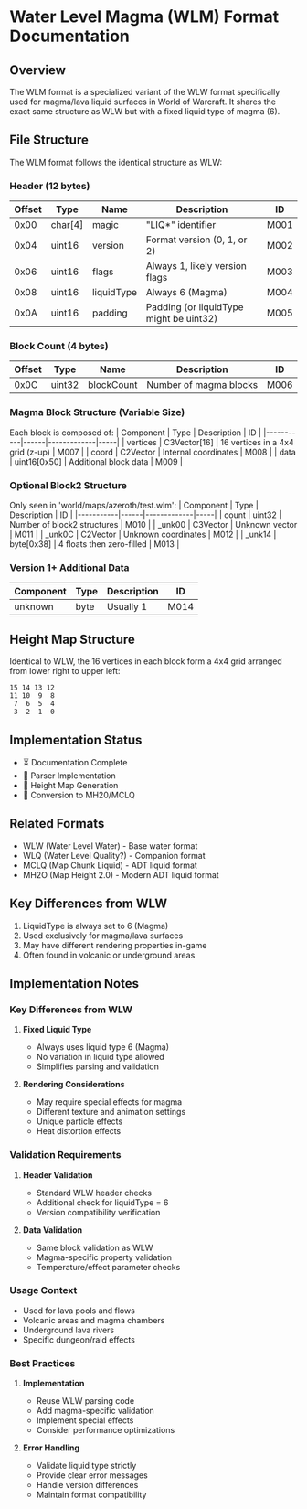 # Water Level Magma (WLM) Format Documentation

## Overview
The WLM format is a specialized variant of the WLW format specifically used for magma/lava liquid surfaces in World of Warcraft. It shares the exact same structure as WLW but with a fixed liquid type of magma (6).

## File Structure
The WLM format follows the identical structure as WLW:

### Header (12 bytes)
| Offset | Type | Name | Description | ID |
|--------|------|------|-------------|-----|
| 0x00 | char[4] | magic | "LIQ*" identifier | M001 |
| 0x04 | uint16 | version | Format version (0, 1, or 2) | M002 |
| 0x06 | uint16 | flags | Always 1, likely version flags | M003 |
| 0x08 | uint16 | liquidType | Always 6 (Magma) | M004 |
| 0x0A | uint16 | padding | Padding (or liquidType might be uint32) | M005 |

### Block Count (4 bytes)
| Offset | Type | Name | Description | ID |
|--------|------|------|-------------|-----|
| 0x0C | uint32 | blockCount | Number of magma blocks | M006 |

### Magma Block Structure (Variable Size)
Each block is composed of:
| Component | Type | Description | ID |
|-----------|------|-------------|-----|
| vertices | C3Vector[16] | 16 vertices in a 4x4 grid (z-up) | M007 |
| coord | C2Vector | Internal coordinates | M008 |
| data | uint16[0x50] | Additional block data | M009 |

### Optional Block2 Structure
Only seen in 'world/maps/azeroth/test.wlm':
| Component | Type | Description | ID |
|-----------|------|-------------|-----|
| count | uint32 | Number of block2 structures | M010 |
| _unk00 | C3Vector | Unknown vector | M011 |
| _unk0C | C2Vector | Unknown coordinates | M012 |
| _unk14 | byte[0x38] | 4 floats then zero-filled | M013 |

### Version 1+ Additional Data
| Component | Type | Description | ID |
|-----------|------|-------------|-----|
| unknown | byte | Usually 1 | M014 |

## Height Map Structure
Identical to WLW, the 16 vertices in each block form a 4x4 grid arranged from lower right to upper left:

```
15 14 13 12
11 10  9  8
 7  6  5  4
 3  2  1  0
```

## Implementation Status
- ⏳ Documentation Complete
- 🔲 Parser Implementation
- 🔲 Height Map Generation
- 🔲 Conversion to MH20/MCLQ

## Related Formats
- WLW (Water Level Water) - Base water format
- WLQ (Water Level Quality?) - Companion format
- MCLQ (Map Chunk Liquid) - ADT liquid format
- MH2O (Map Height 2.0) - Modern ADT liquid format

## Key Differences from WLW
1. LiquidType is always set to 6 (Magma)
2. Used exclusively for magma/lava surfaces
3. May have different rendering properties in-game
4. Often found in volcanic or underground areas

## Implementation Notes

### Key Differences from WLW
1. **Fixed Liquid Type**
   - Always uses liquid type 6 (Magma)
   - No variation in liquid type allowed
   - Simplifies parsing and validation

2. **Rendering Considerations**
   - May require special effects for magma
   - Different texture and animation settings
   - Unique particle effects
   - Heat distortion effects

### Validation Requirements
1. **Header Validation**
   - Standard WLW header checks
   - Additional check for liquidType = 6
   - Version compatibility verification

2. **Data Validation**
   - Same block validation as WLW
   - Magma-specific property validation
   - Temperature/effect parameter checks

### Usage Context
- Used for lava pools and flows
- Volcanic areas and magma chambers
- Underground lava rivers
- Specific dungeon/raid effects

### Best Practices
1. **Implementation**
   - Reuse WLW parsing code
   - Add magma-specific validation
   - Implement special effects
   - Consider performance optimizations

2. **Error Handling**
   - Validate liquid type strictly
   - Provide clear error messages
   - Handle version differences
   - Maintain format compatibility 